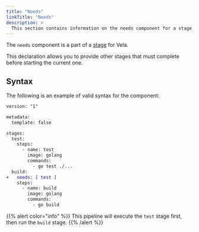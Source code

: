 ```yaml
---
title: "Needs"
linkTitle: "Needs"
description: >
  This section contains information on the needs component for a stage.
---
```


The `needs` component is a part of a [stage](/docs/concepts/pipeline/stages/) for Vela.

This declaration allows you to provide other stages that must complete before starting the current one.

## Syntax

The following is an example of valid syntax for the component:

```diff
version: "1"

metadata:
  template: false

stages:
  test:
    steps:
      - name: test
        image: golang
        commands:
          - go test ./...
  build:
+   needs: [ test ]
    steps:
      - name: build
        image: golang
        commands:
          - go build
```

{{% alert color="info" %}}
This pipeline will execute the `test` stage first, then run the `build` stage.
{{% /alert %}}
